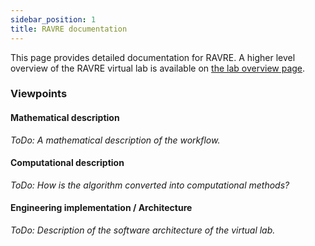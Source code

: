 ```yaml
---
sidebar_position: 1
title: RAVRE documentation
---
```

This page provides detailed documentation for RAVRE. A higher level overview of the RAVRE virtual lab is available on [the lab overview page](..).

### Viewpoints
#### Mathematical description
*ToDo: A mathematical description of the workflow.*

#### Computational description
*ToDo: How is the algorithm converted into computational methods?*

#### Engineering implementation / Architecture
*ToDo: Description of the software architecture of the virtual lab.*